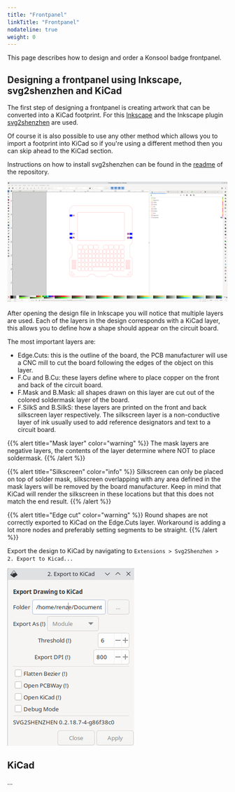 ```yaml
---
title: "Frontpanel"
linkTitle: "Frontpanel"
nodateline: true
weight: 0
---
```


This page describes how to design and order a Konsool badge frontpanel.

## Designing a frontpanel using Inkscape, svg2shenzhen and KiCad

The first step of designing a frontpanel is creating artwork that can be converted into a KiCad footprint. For this [Inkscape](https://inkscape.org/) and the Inkscape plugin [svg2shenzhen](https://github.com/badgeek/svg2shenzhen) are used.

Of course it is also possible to use any other method which allows you to import a footprint into KiCad so if you're using a different method then you can skip ahead to the KiCad section.

Instructions on how to install svg2shenzhen can be found in the [readme](https://github.com/badgeek/svg2shenzhen?tab=readme-ov-file#install) of the repository.

![Inkscape](inkscape1.png)

After opening the design file in Inkscape you will notice that multiple layers are used. Each of the layers in the design corresponds with a KiCad layer, this allows you to define how a shape should appear on the circuit board.

The most important layers are:

 - Edge.Cuts: this is the outline of the board, the PCB manufacturer will use a CNC mill to cut the board following the edges of the object on this layer.
 - F.Cu and B.Cu: these layers define where to place copper on the front and back of the circuit board.
 - F.Mask and B.Mask: all shapes drawn on this layer are cut out of the colored soldermask layer of the board.
 - F.SilkS and B.SilkS: these layers are printed on the front and back silkscreen layer respectively. The silkscreen layer is a non-conductive layer of ink usually used to add reference designators and text to a circuit board.

{{% alert title="Mask layer" color="warning" %}}
The mask layers are negative layers, the contents of the layer determine where NOT to place soldermask.
{{% /alert %}}

{{% alert title="Silkscreen" color="info" %}}
Silkscreen can only be placed on top of solder mask, silkscreen overlapping with any area defined in the mask layers will be removed by the board manufacturer. Keep in mind that KiCad will render the silkscreen in these locations but that this does not match the end result.
{{% /alert %}}

{{% alert title="Edge cut" color="warning" %}}
Round shapes are not correctly exported to KiCad on the Edge.Cuts layer. Workaround is adding a lot more nodes and preferably setting segments to be straight.
{{% /alert %}}

Export the design to KiCad by navigating to `Extensions > Svg2Shenzhen > 2. Export to Kicad...`

![Svg2Shenzhen export dialog](inkscape2.png)

## KiCad

...
